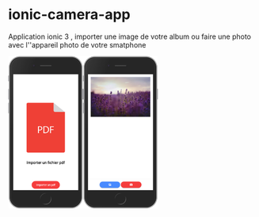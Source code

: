# ionic-camera-app
Application ionic 3 , importer une image de votre album ou faire une photo avec l''appareil photo de votre smatphone

<div style="display:flex;align-items:center;">
  <img src="https://github.com/DDieudonne/ionic-pdf-viewer/blob/master/localhost_8100_(iPhone%206_7_8)%20(1).png" width="30%">
  <img src="https://github.com/DDieudonne/ionic-camera-app/blob/master/localhost_8000_index.html(iPhone%206_7_8)%20(1).png" width="30%">
</div>
